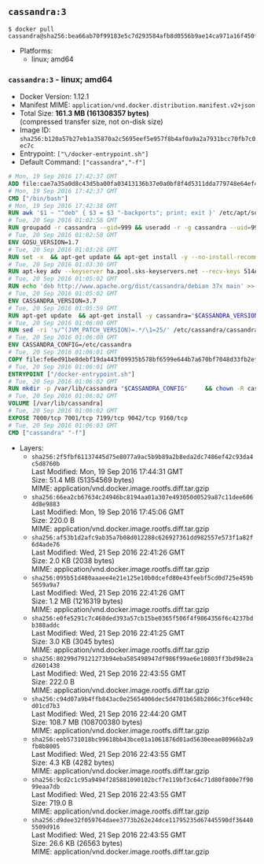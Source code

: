 ## `cassandra:3`

```console
$ docker pull cassandra@sha256:bea66ab70f99183e5c7d293584afb8d0556b9ae14ca971a16f450f76115a7764
```

-	Platforms:
	-	linux; amd64

### `cassandra:3` - linux; amd64

-	Docker Version: 1.12.1
-	Manifest MIME: `application/vnd.docker.distribution.manifest.v2+json`
-	Total Size: **161.3 MB (161308357 bytes)**  
	(compressed transfer size, not on-disk size)
-	Image ID: `sha256:b120a57b27eb1a35870a2c5695eef5e957f8b4af0a9a2a7931bcc70fb7c0ec7c`
-	Entrypoint: `["\/docker-entrypoint.sh"]`
-	Default Command: `["cassandra","-f"]`

```dockerfile
# Mon, 19 Sep 2016 17:42:37 GMT
ADD file:cae7a35a0d8c43d5ba00fa03413136b37e0a0bf8f4d5311dda779748e64ef425 in / 
# Mon, 19 Sep 2016 17:42:37 GMT
CMD ["/bin/bash"]
# Mon, 19 Sep 2016 17:42:38 GMT
RUN awk '$1 ~ "^deb" { $3 = $3 "-backports"; print; exit }' /etc/apt/sources.list > /etc/apt/sources.list.d/backports.list
# Tue, 20 Sep 2016 01:02:58 GMT
RUN groupadd -r cassandra --gid=999 && useradd -r -g cassandra --uid=999 cassandra
# Tue, 20 Sep 2016 01:02:58 GMT
ENV GOSU_VERSION=1.7
# Tue, 20 Sep 2016 01:03:28 GMT
RUN set -x 	&& apt-get update && apt-get install -y --no-install-recommends ca-certificates wget && rm -rf /var/lib/apt/lists/* 	&& wget -O /usr/local/bin/gosu "https://github.com/tianon/gosu/releases/download/$GOSU_VERSION/gosu-$(dpkg --print-architecture)" 	&& wget -O /usr/local/bin/gosu.asc "https://github.com/tianon/gosu/releases/download/$GOSU_VERSION/gosu-$(dpkg --print-architecture).asc" 	&& export GNUPGHOME="$(mktemp -d)" 	&& gpg --keyserver ha.pool.sks-keyservers.net --recv-keys B42F6819007F00F88E364FD4036A9C25BF357DD4 	&& gpg --batch --verify /usr/local/bin/gosu.asc /usr/local/bin/gosu 	&& rm -r "$GNUPGHOME" /usr/local/bin/gosu.asc 	&& chmod +x /usr/local/bin/gosu 	&& gosu nobody true 	&& apt-get purge -y --auto-remove ca-certificates wget
# Tue, 20 Sep 2016 01:03:30 GMT
RUN apt-key adv --keyserver ha.pool.sks-keyservers.net --recv-keys 514A2AD631A57A16DD0047EC749D6EEC0353B12C
# Tue, 20 Sep 2016 01:05:02 GMT
RUN echo 'deb http://www.apache.org/dist/cassandra/debian 37x main' >> /etc/apt/sources.list.d/cassandra.list
# Tue, 20 Sep 2016 01:05:02 GMT
ENV CASSANDRA_VERSION=3.7
# Tue, 20 Sep 2016 01:05:59 GMT
RUN apt-get update 	&& apt-get install -y cassandra="$CASSANDRA_VERSION" 	&& rm -rf /var/lib/apt/lists/*
# Tue, 20 Sep 2016 01:06:00 GMT
RUN sed -ri 's/^(JVM_PATCH_VERSION)=.*/\1=25/' /etc/cassandra/cassandra-env.sh
# Tue, 20 Sep 2016 01:06:00 GMT
ENV CASSANDRA_CONFIG=/etc/cassandra
# Tue, 20 Sep 2016 01:06:01 GMT
COPY file:fe6ed91be8debf19da443f09935b578bf6599e644b7a670bf7048d33fb2efa9e in /docker-entrypoint.sh 
# Tue, 20 Sep 2016 01:06:01 GMT
ENTRYPOINT ["/docker-entrypoint.sh"]
# Tue, 20 Sep 2016 01:06:02 GMT
RUN mkdir -p /var/lib/cassandra "$CASSANDRA_CONFIG" 	&& chown -R cassandra:cassandra /var/lib/cassandra "$CASSANDRA_CONFIG" 	&& chmod 777 /var/lib/cassandra "$CASSANDRA_CONFIG"
# Tue, 20 Sep 2016 01:06:02 GMT
VOLUME [/var/lib/cassandra]
# Tue, 20 Sep 2016 01:06:02 GMT
EXPOSE 7000/tcp 7001/tcp 7199/tcp 9042/tcp 9160/tcp
# Tue, 20 Sep 2016 01:06:03 GMT
CMD ["cassandra" "-f"]
```

-	Layers:
	-	`sha256:2f5fbf61137445d75e8077a9ac5b9b89a2b8eda2dc7486ef42c93da4c5d8760b`  
		Last Modified: Mon, 19 Sep 2016 17:44:31 GMT  
		Size: 51.4 MB (51354569 bytes)  
		MIME: application/vnd.docker.image.rootfs.diff.tar.gzip
	-	`sha256:66ea2cb67634c24946bc8194aa01a307e493050d0529a87c11dee6064d8e9883`  
		Last Modified: Mon, 19 Sep 2016 17:45:06 GMT  
		Size: 220.0 B  
		MIME: application/vnd.docker.image.rootfs.diff.tar.gzip
	-	`sha256:af53b1d2afc9ab35a7b08d012288c626927361dd982557e573f1a82f6d4ade76`  
		Last Modified: Wed, 21 Sep 2016 22:41:26 GMT  
		Size: 2.0 KB (2038 bytes)  
		MIME: application/vnd.docker.image.rootfs.diff.tar.gzip
	-	`sha256:095b51d480aaaee4e21e125e10b0dcefd80e43feebf5cd0d725e459b5659a9a7`  
		Last Modified: Wed, 21 Sep 2016 22:41:26 GMT  
		Size: 1.2 MB (1216319 bytes)  
		MIME: application/vnd.docker.image.rootfs.diff.tar.gzip
	-	`sha256:e0fe5291c7c468ded393a57cb15be0365f506f4f9864356f6c4237bdb388addc`  
		Last Modified: Wed, 21 Sep 2016 22:41:25 GMT  
		Size: 3.0 KB (3045 bytes)  
		MIME: application/vnd.docker.image.rootfs.diff.tar.gzip
	-	`sha256:80299d79121273b94eba585498947df986f99ae6e10803ff3bd98e2ad2601438`  
		Last Modified: Wed, 21 Sep 2016 22:43:55 GMT  
		Size: 222.0 B  
		MIME: application/vnd.docker.image.rootfs.diff.tar.gzip
	-	`sha256:c94d07a9b4ffb843ac0e25654006dec5d4701b658b2866c3f6ce940cd01cd7b3`  
		Last Modified: Wed, 21 Sep 2016 22:44:20 GMT  
		Size: 108.7 MB (108700380 bytes)  
		MIME: application/vnd.docker.image.rootfs.diff.tar.gzip
	-	`sha256:eeb5731018bc99618bb43bce01a1061876d01ad5630eeae80966b2a9fb8b8005`  
		Last Modified: Wed, 21 Sep 2016 22:43:55 GMT  
		Size: 4.3 KB (4282 bytes)  
		MIME: application/vnd.docker.image.rootfs.diff.tar.gzip
	-	`sha256:9cd2c1c95a9494f285881090102bcf7e119bf3c64c71d80f800e7f9099eaa7db`  
		Last Modified: Wed, 21 Sep 2016 22:43:55 GMT  
		Size: 719.0 B  
		MIME: application/vnd.docker.image.rootfs.diff.tar.gzip
	-	`sha256:d9dee32f059764daee3773b262e24dce11795235d67445590df364405509d916`  
		Last Modified: Wed, 21 Sep 2016 22:43:55 GMT  
		Size: 26.6 KB (26563 bytes)  
		MIME: application/vnd.docker.image.rootfs.diff.tar.gzip
